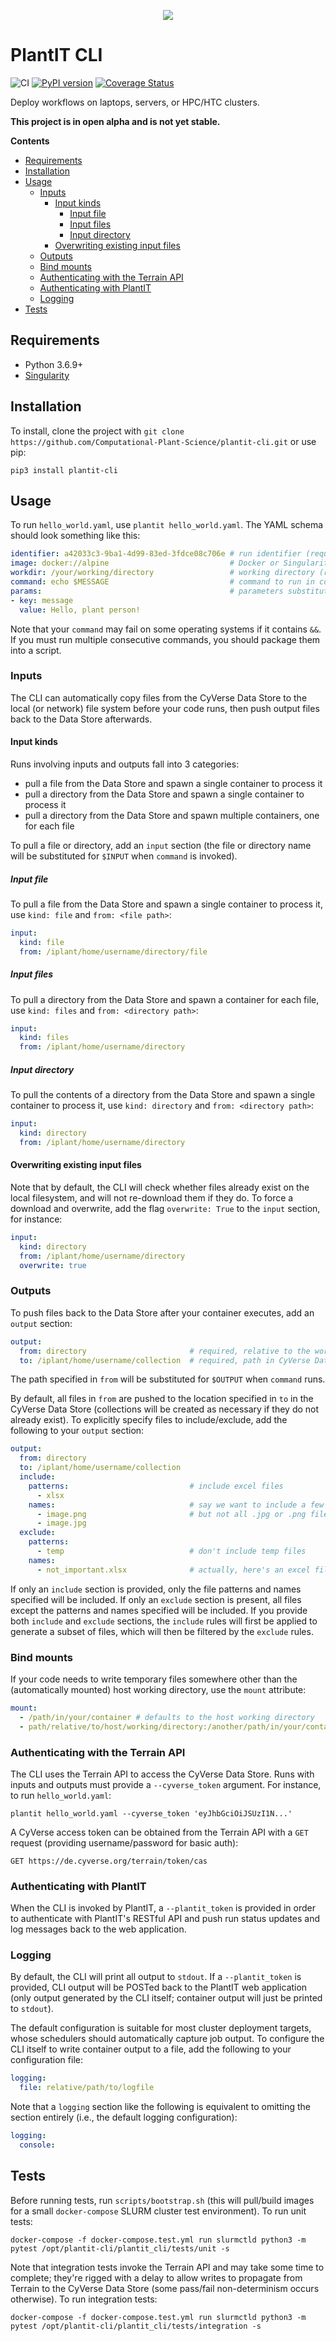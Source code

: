 <p align="center">
<img src="https://github.com/Computational-Plant-Science/plantit/blob/master/plantit/front_end/src/assets/logo.png?raw=true" />
</p>

# PlantIT CLI

![CI](https://github.com/Computational-Plant-Science/plantit-cli/workflows/CI/badge.svg)
[![PyPI version](https://badge.fury.io/py/plantit-cli.svg)](https://badge.fury.io/py/plantit-cli)
[![Coverage Status](https://coveralls.io/repos/github/Computational-Plant-Science/plantit-cli/badge.svg?branch=master)](https://coveralls.io/github/Computational-Plant-Science/plantit-cli) 

Deploy workflows on laptops, servers, or HPC/HTC clusters.

**This project is in open alpha and is not yet stable.**

<!-- START doctoc generated TOC please keep comment here to allow auto update -->
<!-- DON'T EDIT THIS SECTION, INSTEAD RE-RUN doctoc TO UPDATE -->
**Contents**

- [Requirements](#requirements)
- [Installation](#installation)
- [Usage](#usage)
  - [Inputs](#inputs)
    - [Input kinds](#input-kinds)
      - [Input file](#input-file)
      - [Input files](#input-files)
      - [Input directory](#input-directory)
    - [Overwriting existing input files](#overwriting-existing-input-files)
  - [Outputs](#outputs)
  - [Bind mounts](#bind-mounts)
  - [Authenticating with the Terrain API](#authenticating-with-the-terrain-api)
  - [Authenticating with PlantIT](#authenticating-with-plantit)
  - [Logging](#logging)
- [Tests](#tests)

<!-- END doctoc generated TOC please keep comment here to allow auto update -->

## Requirements


- Python 3.6.9+
- [Singularity](https://sylabs.io/docs/)

## Installation

To install, clone the project with `git clone https://github.com/Computational-Plant-Science/plantit-cli.git` or use pip:

```
pip3 install plantit-cli
```

## Usage

To run `hello_world.yaml`, use `plantit hello_world.yaml`. The YAML schema should look something like this:

```yaml
identifier: a42033c3-9ba1-4d99-83ed-3fdce08c706e # run identifier (required)
image: docker://alpine                           # Docker or Singularity image (required)
workdir: /your/working/directory                 # working directory (required)
command: echo $MESSAGE                           # command to run in container (required)
params:                                          # parameters substituted when `command` is run (optional)
- key: message
  value: Hello, plant person!
```

Note that your `command` may fail on some operating systems if it contains `&&`. If you must run multiple consecutive commands, you should package them into a script.

### Inputs

The CLI can automatically copy files from the CyVerse Data Store to the local (or network) file system before your code runs, then push output files back to the Data Store afterwards.

#### Input kinds

Runs involving inputs and outputs fall into 3 categories:

- pull a file from the Data Store and spawn a single container to process it
- pull a directory from the Data Store and spawn a single container to process it
- pull a directory from the Data Store and spawn multiple containers, one for each file

To pull a file or directory, add an `input` section (the file or directory name will be substituted for `$INPUT` when `command` is invoked).

##### Input file

To pull a file from the Data Store and spawn a single container to process it, use `kind: file` and `from: <file path>`:

```yaml
input:
  kind: file
  from: /iplant/home/username/directory/file
```

##### Input files

To pull a directory from the Data Store and spawn a container for each file, use `kind: files` and `from: <directory path>`:

```yaml
input:
  kind: files
  from: /iplant/home/username/directory
```

##### Input directory

To pull the contents of a directory from the Data Store and spawn a single container to process it, use `kind: directory` and `from: <directory path>`:

```yaml
input:
  kind: directory
  from: /iplant/home/username/directory
```

#### Overwriting existing input files

Note that by default, the CLI will check whether files already exist on the local filesystem, and will not re-download them if they do. To force a download and overwrite, add the flag `overwrite: True` to the `input` section, for instance:

```yaml
input:
  kind: directory
  from: /iplant/home/username/directory
  overwrite: true
```

### Outputs

To push files back to the Data Store after your container executes, add an `output` section:

```yaml
output:
  from: directory                       # required, relative to the working directory (leave empty to indicate working directory)
  to: /iplant/home/username/collection  # required, path in CyVerse Data Store
```

The path specified in `from` will be substituted for `$OUTPUT` when `command` runs.

By default, all files in `from` are pushed to the location specified in `to` in the CyVerse Data Store (collections will be created as necessary if they do not already exist). To explicitly specify files to include/exclude, add the following to your `output` section:

```yaml
output:
  from: directory                       
  to: /iplant/home/username/collection  
  include:
    patterns:                           # include excel files
      - xlsx
    names:                              # say we want to include a few images,
      - image.png                       # but not all .jpg or .png files...
      - image.jpg
  exclude:
    patterns:
      - temp                            # don't include temp files
    names:
      - not_important.xlsx              # actually, here's an excel file we want to exclude
```

If only an `include` section is provided, only the file patterns and names specified will be included. If only an `exclude` section is present, all files except the patterns and names specified will be included. If you provide both `include` and `exclude` sections, the `include` rules will first be applied to generate a subset of files, which will then be filtered by the `exclude` rules.

### Bind mounts

If your code needs to write temporary files somewhere other than the (automatically mounted) host working directory, use the `mount` attribute:

```yaml
mount:
  - /path/in/your/container # defaults to the host working directory
  - path/relative/to/host/working/directory:/another/path/in/your/container
```

### Authenticating with the Terrain API

The CLI uses the Terrain API to access the CyVerse Data Store. Runs with inputs and outputs must provide a `--cyverse_token` argument. For instance, to run `hello_world.yaml`:

```shell script
plantit hello_world.yaml --cyverse_token 'eyJhbGciOiJSUzI1N...'
```

A CyVerse access token can be obtained from the Terrain API with a `GET` request (providing username/password for basic auth):

```shell script
GET https://de.cyverse.org/terrain/token/cas
```

### Authenticating with PlantIT

When the CLI is invoked by PlantIT, a `--plantit_token` is provided in order to authenticate with PlantIT's RESTful API and push run status updates and log messages back to the web application.

### Logging

By default, the CLI will print all output to `stdout`. If a `--plantit_token` is provided, CLI output will be POSTed back to the PlantIT web application (only output generated by the CLI itself; container output will just be printed to `stdout`).

The default configuration is suitable for most cluster deployment targets, whose schedulers should automatically capture job output. To configure the CLI itself to write container output to a file, add the following to your configuration file:

```yaml
logging:
  file: relative/path/to/logfile
```

Note that a `logging` section like the following is equivalent to omitting the section entirely (i.e., the default logging configuration):

```yaml
logging:
  console:
```

## Tests

Before running tests, run `scripts/bootstrap.sh` (this will pull/build images for a small `docker-compose` SLURM cluster test environment). To run unit tests:

```docker-compose -f docker-compose.test.yml run slurmctld python3 -m pytest /opt/plantit-cli/plantit_cli/tests/unit -s```

Note that integration tests invoke the Terrain API and may take some time to complete; they're rigged with a delay to allow writes to propagate from Terrain to the CyVerse Data Store (some pass/fail non-determinism occurs otherwise). To run integration tests:

```docker-compose -f docker-compose.test.yml run slurmctld python3 -m pytest /opt/plantit-cli/plantit_cli/tests/integration -s```
